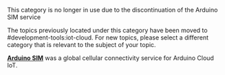 This category is no longer in use due to the discontinuation of the Arduino SIM service

The topics previously located under this category have been moved to #development-tools:iot-cloud. For new topics, please select a different category that is relevant to the subject of your topic.

[**Arduino SIM**](https://blog.arduino.cc/2019/05/21/arduino-sim-the-new-cellular-connectivity-service-for-the-arduino-iot-cloud/) was a global cellular connectivity service for Arduino Cloud IoT.
